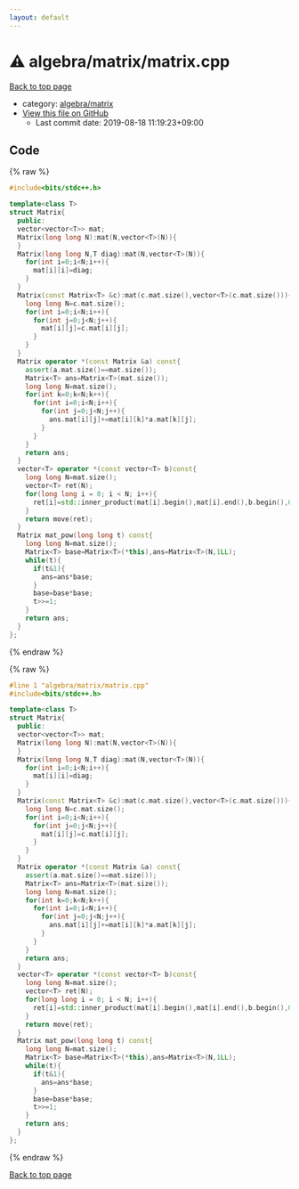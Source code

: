 ```yaml
---
layout: default
---
```


<!-- mathjax config similar to math.stackexchange -->
<script type="text/javascript" async
  src="https://cdnjs.cloudflare.com/ajax/libs/mathjax/2.7.5/MathJax.js?config=TeX-MML-AM_CHTML">
</script>
<script type="text/x-mathjax-config">
  MathJax.Hub.Config({
    TeX: { equationNumbers: { autoNumber: "AMS" }},
    tex2jax: {
      inlineMath: [ ['$','$'] ],
      processEscapes: true
    },
    "HTML-CSS": { matchFontHeight: false },
    displayAlign: "left",
    displayIndent: "2em"
  });
</script>

<script type="text/javascript" src="https://cdnjs.cloudflare.com/ajax/libs/jquery/3.4.1/jquery.min.js"></script>
<script src="https://cdn.jsdelivr.net/npm/jquery-balloon-js@1.1.2/jquery.balloon.min.js" integrity="sha256-ZEYs9VrgAeNuPvs15E39OsyOJaIkXEEt10fzxJ20+2I=" crossorigin="anonymous"></script>
<script type="text/javascript" src="../../../assets/js/copy-button.js"></script>
<link rel="stylesheet" href="../../../assets/css/copy-button.css" />


# :warning: algebra/matrix/matrix.cpp

<a href="../../../index.html">Back to top page</a>

* category: <a href="../../../index.html#690a7dbf7bb05b34b7e5c0e1eca638d4">algebra/matrix</a>
* <a href="{{ site.github.repository_url }}/blob/master/algebra/matrix/matrix.cpp">View this file on GitHub</a>
    - Last commit date: 2019-08-18 11:19:23+09:00




## Code

<a id="unbundled"></a>
{% raw %}
```cpp
#include<bits/stdc++.h>

template<class T>
struct Matrix{
  public:
  vector<vector<T>> mat;
  Matrix(long long N):mat(N,vector<T>(N)){
  }
  Matrix(long long N,T diag):mat(N,vector<T>(N)){
    for(int i=0;i<N;i++){
      mat[i][i]=diag;
    }
  }
  Matrix(const Matrix<T> &c):mat(c.mat.size(),vector<T>(c.mat.size())){
    long long N=c.mat.size();
    for(int i=0;i<N;i++){
      for(int j=0;j<N;j++){
        mat[i][j]=c.mat[i][j];
      }
    }
  }
  Matrix operator *(const Matrix &a) const{
    assert(a.mat.size()==mat.size());
    Matrix<T> ans=Matrix<T>(mat.size());
    long long N=mat.size();
    for(int k=0;k<N;k++){
      for(int i=0;i<N;i++){
        for(int j=0;j<N;j++){
          ans.mat[i][j]+=mat[i][k]*a.mat[k][j];
        }
      }
    }
    return ans;
  }
  vector<T> operator *(const vector<T> b)const{
    long long N=mat.size();
    vector<T> ret(N);
    for(long long i = 0; i < N; i++){
      ret[i]=std::inner_product(mat[i].begin(),mat[i].end(),b.begin(),0LL);
    }
    return move(ret);
  }
  Matrix mat_pow(long long t) const{
    long long N=mat.size();
    Matrix<T> base=Matrix<T>(*this),ans=Matrix<T>(N,1LL);
    while(t){
      if(t&1){
        ans=ans*base;
      }
      base=base*base;
      t>>=1;
    }
    return ans;
  }
};
```
{% endraw %}

<a id="bundled"></a>
{% raw %}
```cpp
#line 1 "algebra/matrix/matrix.cpp"
#include<bits/stdc++.h>

template<class T>
struct Matrix{
  public:
  vector<vector<T>> mat;
  Matrix(long long N):mat(N,vector<T>(N)){
  }
  Matrix(long long N,T diag):mat(N,vector<T>(N)){
    for(int i=0;i<N;i++){
      mat[i][i]=diag;
    }
  }
  Matrix(const Matrix<T> &c):mat(c.mat.size(),vector<T>(c.mat.size())){
    long long N=c.mat.size();
    for(int i=0;i<N;i++){
      for(int j=0;j<N;j++){
        mat[i][j]=c.mat[i][j];
      }
    }
  }
  Matrix operator *(const Matrix &a) const{
    assert(a.mat.size()==mat.size());
    Matrix<T> ans=Matrix<T>(mat.size());
    long long N=mat.size();
    for(int k=0;k<N;k++){
      for(int i=0;i<N;i++){
        for(int j=0;j<N;j++){
          ans.mat[i][j]+=mat[i][k]*a.mat[k][j];
        }
      }
    }
    return ans;
  }
  vector<T> operator *(const vector<T> b)const{
    long long N=mat.size();
    vector<T> ret(N);
    for(long long i = 0; i < N; i++){
      ret[i]=std::inner_product(mat[i].begin(),mat[i].end(),b.begin(),0LL);
    }
    return move(ret);
  }
  Matrix mat_pow(long long t) const{
    long long N=mat.size();
    Matrix<T> base=Matrix<T>(*this),ans=Matrix<T>(N,1LL);
    while(t){
      if(t&1){
        ans=ans*base;
      }
      base=base*base;
      t>>=1;
    }
    return ans;
  }
};

```
{% endraw %}

<a href="../../../index.html">Back to top page</a>

